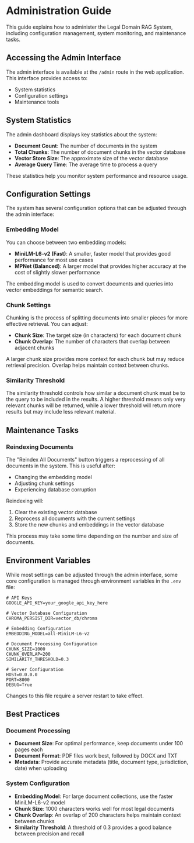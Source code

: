 # Administration Guide

This guide explains how to administer the Legal Domain RAG System, including configuration management, system monitoring, and maintenance tasks.

## Accessing the Admin Interface

The admin interface is available at the `/admin` route in the web application. This interface provides access to:

- System statistics
- Configuration settings
- Maintenance tools

## System Statistics

The admin dashboard displays key statistics about the system:

- **Document Count**: The number of documents in the system
- **Total Chunks**: The number of document chunks in the vector database
- **Vector Store Size**: The approximate size of the vector database
- **Average Query Time**: The average time to process a query

These statistics help you monitor system performance and resource usage.

## Configuration Settings

The system has several configuration options that can be adjusted through the admin interface:

### Embedding Model

You can choose between two embedding models:

- **MiniLM-L6-v2 (Fast)**: A smaller, faster model that provides good performance for most use cases
- **MPNet (Balanced)**: A larger model that provides higher accuracy at the cost of slightly slower performance

The embedding model is used to convert documents and queries into vector embeddings for semantic search.

### Chunk Settings

Chunking is the process of splitting documents into smaller pieces for more effective retrieval. You can adjust:

- **Chunk Size**: The target size (in characters) for each document chunk
- **Chunk Overlap**: The number of characters that overlap between adjacent chunks

A larger chunk size provides more context for each chunk but may reduce retrieval precision. Overlap helps maintain context between chunks.

### Similarity Threshold

The similarity threshold controls how similar a document chunk must be to the query to be included in the results. A higher threshold means only very relevant chunks will be returned, while a lower threshold will return more results but may include less relevant material.

## Maintenance Tasks

### Reindexing Documents

The "Reindex All Documents" button triggers a reprocessing of all documents in the system. This is useful after:

- Changing the embedding model
- Adjusting chunk settings
- Experiencing database corruption

Reindexing will:

1. Clear the existing vector database
2. Reprocess all documents with the current settings
3. Store the new chunks and embeddings in the vector database

This process may take some time depending on the number and size of documents.

## Environment Variables

While most settings can be adjusted through the admin interface, some core configuration is managed through environment variables in the `.env` file:

```
# API Keys
GOOGLE_API_KEY=your_google_api_key_here

# Vector Database Configuration
CHROMA_PERSIST_DIR=vector_db/chroma

# Embedding Configuration
EMBEDDING_MODEL=all-MiniLM-L6-v2

# Document Processing Configuration
CHUNK_SIZE=1000
CHUNK_OVERLAP=200
SIMILARITY_THRESHOLD=0.3

# Server Configuration
HOST=0.0.0.0
PORT=8000
DEBUG=True
```

Changes to this file require a server restart to take effect.

## Best Practices

### Document Processing

- **Document Size**: For optimal performance, keep documents under 100 pages each
- **Document Format**: PDF files work best, followed by DOCX and TXT
- **Metadata**: Provide accurate metadata (title, document type, jurisdiction, date) when uploading

### System Configuration

- **Embedding Model**: For large document collections, use the faster MiniLM-L6-v2 model
- **Chunk Size**: 1000 characters works well for most legal documents
- **Chunk Overlap**: An overlap of 200 characters helps maintain context between chunks
- **Similarity Threshold**: A threshold of 0.3 provides a good balance between precision and recall
